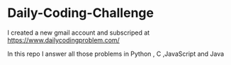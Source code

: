 # Daily-Coding-Challenge
I created a new gmail account and subscriped at https://www.dailycodingproblem.com/

In this repo I answer all those problems in Python , C ,JavaScript and Java

